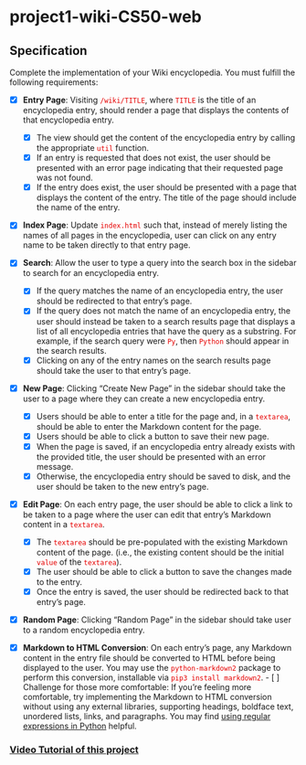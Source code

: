 <style>
    code {
        color: rgb(230, 0, 0);
    }
</style>


# project1-wiki-CS50-web

##  Specification

Complete the implementation of your Wiki encyclopedia. You must fulfill the following requirements:

- [x]   **Entry Page**: Visiting `/wiki/TITLE`, where `TITLE` is the title of an encyclopedia entry, should render a page that displays the contents of that encyclopedia entry.
    -   [x]    The view should get the content of the encyclopedia entry by calling the appropriate `util` function.
    -   [x]    If an entry is requested that does not exist, the user should be presented with an error page indicating that their requested page was not found.
    -   [x]    If the entry does exist, the user should be presented with a page that displays the content of the entry. The title of the page should include the name of the entry.

-   [x] **Index Page**: Update `index.html` such that, instead of merely listing the names of all pages in the encyclopedia, user can click on any entry name to be taken directly to that entry page.

-   [x] **Search**: Allow the user to type a query into the search box in the sidebar to search for an encyclopedia entry.
    -   [x]    If the query matches the name of an encyclopedia entry, the user should be redirected to that entry’s page.
    -   [x]    If the query does not match the name of an encyclopedia entry, the user should instead be taken to a search results page that displays a list of all encyclopedia entries that have the query as a substring. For example, if the search query were `Py`, then `Python` should appear in the search results.
    -   [x]    Clicking on any of the entry names on the search results page should take the user to that entry’s page.

-   [x] **New Page**: Clicking “Create New Page” in the sidebar should take the user to a page where they can create a new encyclopedia entry.
    -   [x]    Users should be able to enter a title for the page and, in a `textarea`, should be able to enter the Markdown content for the page.
    -   [x]    Users should be able to click a button to save their new page.
    -   [x]    When the page is saved, if an encyclopedia entry already exists with the provided title, the user should be presented with an error message.
    -   [x]    Otherwise, the encyclopedia entry should be saved to disk, and the user should be taken to the new entry’s page.

-   [x] **Edit Page**: On each entry page, the user should be able to click a link to be taken to a page where the user can edit that entry’s Markdown content in a `textarea`.
    -   [x]    The `textarea` should be pre-populated with the existing Markdown content of the page. (i.e., the existing content should be the initial `value` of the `textarea`).
    -   [x]    The user should be able to click a button to save the changes made to the entry.
    -   [x]    Once the entry is saved, the user should be redirected back to that entry’s page.
-   [x]    **Random Page**: Clicking “Random Page” in the sidebar should take user to a random encyclopedia entry.
-   [x]    **Markdown to HTML Conversion**: On each entry’s page, any Markdown content in the entry file should be converted to HTML before being displayed to the user. You may use the `python-markdown2` package to perform this conversion, installable via `pip3 install markdown2`.
    -   [ ]    Challenge for those more comfortable: If you’re feeling more comfortable, try implementing the Markdown to HTML conversion without using any external libraries, supporting headings, boldface text, unordered lists, links, and paragraphs. You may find [using regular expressions in Python](https://docs.python.org/3/howto/regex.html) helpful.

### [Video Tutorial of this project](https://youtu.be/zzjA1bAOHA0)